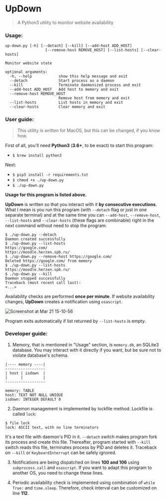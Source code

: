 # UpDown

> A Python3 utility to monitor website availability

### Usage:
```
up-down.py [-h] [--detach] [--kill] [--add-host ADD_HOST]
                  [--remove-host REMOVE_HOST] [--list-hosts] [--clear-hosts]

Monitor website state

optional arguments:
  -h, --help            show this help message and exit
  --detach              Start process as a daemon
  --kill                Terminate daemonized process and exit
  --add-host ADD_HOST   Add host to memory and exit
  --remove-host REMOVE_HOST
                        Remove host from memory and exit
  --list-hosts          List hosts in memory and exit
  --clear-hosts         Clear memory and exit
```

### User guide:

> This utility is written for MacOS, but this can be changed, if you know how.

First of all, you'll need **Python3** (**3.6+**, to be exact) to start this program:
* `$ brew install python3`

Next:
* `$ pip3 install -r requirements.txt`
* `$ chmod +x ./up-down.py`
* `$ ./up-down.py`

**Usage for this program is listed above.**

**UpDown** is written so that you interact with it **by consecutive executions**.
What I mean is you run this program (with `--detach` flag or just in one separate terminal) and at the same time you can `--add-host`, `--remove-host`, `--list-hosts` and `--clear-hosts` (these flags are combinable) right in the next command without need to stop the program:

```
$ ./up-down.py --detach
Daemon created successfully
$ ./up-down.py --list-hosts
https://google.com/
https://moodle.herzen.spb.ru/
$ ./up-down.py --remove-host https://google.com/
Deleted https://google.com/ from memory
$ ./up-down.py --list-hosts
https://moodle.herzen.spb.ru/
$ ./up-down.py --kill
Daemon stopped successfully
Traceback (most recent call last):
<...>
```

Availability checks are performed **once per minute**. If website availability changes, **UpDown** creates a notification using `osascript`.

![Screenshot at Mar 21 15-10-56](https://user-images.githubusercontent.com/24318966/77226055-3eb41380-6b86-11ea-974b-cb7b679338e9.png)

Program exits automatically if list returned by `--list-hosts` is empty.

### Developer guide:

1) Memory, that is mentioned in "Usage" section, is `memory.db`, an SQLite3 database. You may interact with it directly if you want, but be sure not to violate database's schema.

```
|---- memory ----|
------------------
| host | isdown  |
|      |         |
------------------

memory: TABLE
host: TEXT NOT NULL UNIQUE
isdown: INTEGER DEFAULT 0
```

2) Daemon management is implemented by lockfile method. Lockfile is called `lock`:

```
$ file lock
lock: ASCII text, with no line terminators
```

It's a text file with daemon's PID in it. `--detach` switch makes program fork its process and create this file. Thereafter, program started with `--kill` switch reads this file, terminates process by PID and deletes it. Traceback on `--kill` or `KeyboardInterrupt` can be safely ignored.

3) Notifications are being dispatched on lines **100 and 106** using `subprocess.call` and `osascript`. If you want to adapt this program to another OS, you need to change these lines.

4) Periodic availability check is implemented using combination of `while True:` and `time.sleep`. Therefore, check interval can be customized on line **112**.
